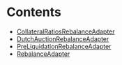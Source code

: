 

# Contents
- [CollateralRatiosRebalanceAdapter](CollateralRatiosRebalanceAdapter.sol/abstract.CollateralRatiosRebalanceAdapter.md)
- [DutchAuctionRebalanceAdapter](DutchAuctionRebalanceAdapter.sol/abstract.DutchAuctionRebalanceAdapter.md)
- [PreLiquidationRebalanceAdapter](PreLiquidationRebalanceAdapter.sol/abstract.PreLiquidationRebalanceAdapter.md)
- [RebalanceAdapter](RebalanceAdapter.sol/contract.RebalanceAdapter.md)
